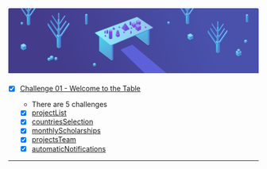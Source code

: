![dsa](01-Welcome_to_the_Table.png)
- 
- [x] [Challenge 01 - Welcome to the Table]()

  - There are 5 challenges
  - [x] [projectList]() 
  - [x] [countriesSelection]() 
  - [x] [monthlyScholarships]() 
  - [x] [projectsTeam]() 
  - [x] [automaticNotifications]()

-------------
